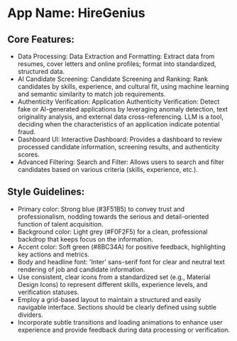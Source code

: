 # **App Name**: HireGenius

## Core Features:

- Data Processing: Data Extraction and Formatting: Extract data from resumes, cover letters and online profiles; format into standardized, structured data.
- AI Candidate Screening: Candidate Screening and Ranking: Rank candidates by skills, experience, and cultural fit, using machine learning and semantic similarity to match job requirements.
- Authenticity Verification: Application Authenticity Verification: Detect fake or AI-generated applications by leveraging anomaly detection, text originality analysis, and external data cross-referencing. LLM is a tool, deciding when the characteristics of an application indicate potential fraud.
- Dashboard UI: Interactive Dashboard: Provides a dashboard to review processed candidate information, screening results, and authenticity scores.
- Advanced Filtering: Search and Filter: Allows users to search and filter candidates based on various criteria (skills, experience, etc.).

## Style Guidelines:

- Primary color: Strong blue (#3F51B5) to convey trust and professionalism, nodding towards the serious and detail-oriented function of talent acquisition.
- Background color: Light grey (#F0F2F5) for a clean, professional backdrop that keeps focus on the information.
- Accent color: Soft green (#8BC34A) for positive feedback, highlighting key actions and metrics.
- Body and headline font: 'Inter' sans-serif font for clear and neutral text rendering of job and candidate information.
- Use consistent, clear icons from a standardized set (e.g., Material Design Icons) to represent different skills, experience levels, and verification statuses.
- Employ a grid-based layout to maintain a structured and easily navigable interface. Sections should be clearly defined using subtle dividers.
- Incorporate subtle transitions and loading animations to enhance user experience and provide feedback during data processing or verification.